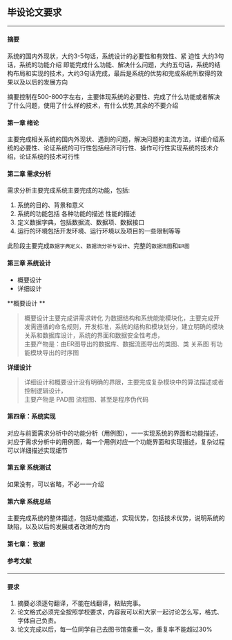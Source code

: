 ##  毕设论文要求  

***

#### 摘要  
系统的国内外现状，大约3-5句话，系统设计的必要性和有效性、紧
迫性 大约3句话，系统的功能介绍 即能完成什么功能、解决什么问题，大约五句话，系统的结构布局和实现的技术，大约3句话完成，最后是系统的优势和完成系统所取得的效果以及以后的发展方向

摘要控制在500-800字左右，主要体现系统的必要性、完成了什么功能或者解决了什么问题，使用了什么样的技术，有什么优势,其余的不要介绍

#### 第一章 绪论

主要完成相关系统的国内外现状、遇到的问题，解决问题的主流方法，详细介绍系统的必要性、论证系统的可行性包括经济可行性、操作可行性实现系统的技术介绍，论证系统的技术可行性

#### 第二章  需求分析

需求分析主要完成系统主要完成的功能，包括:  

1. 系统的目的、背景和意义
2. 系统的功能包括 各种功能的描述 性能的描述
3. 定义数据字典，包括数据流、数据项、数据接口
4. 运行的环境包括开发环境、运行环境以及项目的一些限制等等  
 
此阶段主要完成`数据字典定义`、`数据流分析与设计`、完整的`数据流图`和`ER图`

#### 第三章 系统设计

* 概要设计
* 详细设计

**概要设计  **
> 概要设计主要完成讲需求转化
为数据结构和系统能能模块化，主要完成开发需遵循的命名规则，开发标准，系统的结构和模块划分，建立明确的模块关系和数据库设计，系统的界面和数据安全性考虑，  
主要产物是：由ER图导出的数据库、数据流图导出的类图、类
关系图 有功能模块导出的时序图
 
**详细设计**

>详细设计和概要设计没有明确的界限，主要完成复杂模块中的算法描述或者控制逻辑设计，  
主要产物是 PAD图 流程图、甚至是程序伪代码  

#### 第四章：系统实现  
对应与前面需求分析中的功能分析（用例图），一一实现系统的界面和功能描述，对应于需求分析中的用例图，每一个用例对应一个功能界面和实现描述，复杂过程可以详细描述实现细节

#### 第五章 系统测试
如果没有，可以省略，不必一一介绍  

#### 第六章 系统总结  
主要完成系统的整体描述，包括功能描述，实现优势，包括技术优势，说明系统的缺陷，以及以后的发展或者改进的方向  
  
#### 第七章： 致谢  
  
#### 参考文献  
  
***
  
#### 要求
1. 摘要必须逐句翻译，不能在线翻译，粘贴完事。
2. 论文格式必须完全按照学校要求，内容我可以和大家一起讨论怎么写，格式、字体自己负责。
3. 论文完成以后，每一位同学自己去图书馆查重一次，重复率不能超过30%
